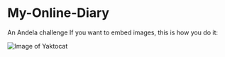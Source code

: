 # My-Online-Diary
An Andela challenge
If you want to embed images, this is how you do it:

![Image of Yaktocat](https://www.google.com/url?sa=i&rct=j&q=&esrc=s&source=images&cd=&cad=rja&uact=8&ved=2ahUKEwjgv96mnZvcAhWDtxQKHfgZAkgQjRx6BAgBEAU&url=https%3A%2F%2Fwww.flickr.com%2Fphotos%2Fhippie%2F2475835909&psig=AOvVaw2Yroz954FMViZ1u2o1zQN-&ust=1531542147986847)
